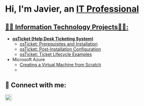 <h1>Hi, I'm Javier, an <a href="https://www.linkedin.com/in/javier-flores-2a4243319/">IT Professional </h1>

<h2>👨‍💻 Information Technology Projects👨‍💻:</h2>

- <b>osTicket (Help Desk Ticketing System)</b>
  - [osTicket: Prerequisites and Installation](https://github.com/jbflores95/osticket-prereqs)
  - [osTicket: Post-Installation Configuration](https://github.com/joshmadakor1/Algorithms-Practice)
  - [osTicket: Ticket Lifecycle Examples](https://github.com/joshmadakorcc/ticket-lifecycle)
- Microsoft Azure
  -  [Creating a Virtual Machine from Scratch](https://github.com/jbflores95/Virtual-machine)
  -



<h2> 🤳 Connect with me:</h2>
<a href="https://www.linkedin.com/in/javier-flores-2a4243319/" target="_blank">
  <img align="left" alt="Javier Flores | LinkedIn" width="22px" src="https://cdn.jsdelivr.net/npm/simple-icons@v3/icons/linkedin.svg" />
</a>


